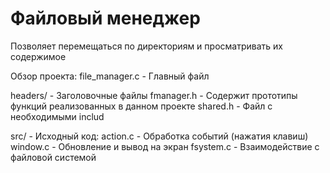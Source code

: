 # Файловый менеджер
Позволяет перемещаться по директориям и просматривать их содержимое

Обзор проекта:
file_manager.c - Главный файл

headers/ - Заголовочные файлы
	fmanager.h - Содержит прототипы функций реализованных в данном проекте
	shared.h - Файл с необходимыми includ

src/ - Исходный код:
	action.c - Обработка событий (нажатия клавиш)
	window.c - Обновление и вывод на экран
	fsystem.c - Взаимодействие с файловой системой
